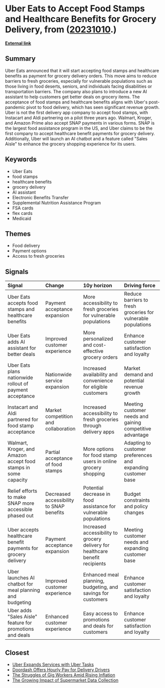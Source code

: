 # __Uber Eats to Accept Food Stamps and Healthcare Benefits for Grocery Delivery__, from ([20231010](https://kghosh.substack.com/p/20231010).)

__[External link](https://www.theverge.com/2023/9/20/23880403/uber-eats-food-stamps-snap-ebt-fsa-flex-ai-assistant?mc_cid=ba1887cdd7&mc_eid=eed557a83e)__



## Summary

Uber Eats announced that it will start accepting food stamps and healthcare benefits as payment for grocery delivery orders. This move aims to reduce barriers to fresh groceries, especially for vulnerable populations such as those living in food deserts, seniors, and individuals facing disabilities or transportation barriers. The company also plans to introduce a new AI assistant to help customers get better deals on grocery items. The acceptance of food stamps and healthcare benefits aligns with Uber's post-pandemic pivot to food delivery, which has seen significant revenue growth. Uber is not the first delivery app company to accept food stamps, with Instacart and Aldi partnering on a pilot three years ago. Walmart, Kroger, and Amazon Prime also accept SNAP payments in various forms. SNAP is the largest food assistance program in the US, and Uber claims to be the first company to accept healthcare benefit payments for grocery delivery. Additionally, Uber will launch an AI chatbot and a feature called "Sales Aisle" to enhance the grocery shopping experience for its users.

## Keywords

* Uber Eats
* food stamps
* healthcare benefits
* grocery delivery
* AI assistant
* Electronic Benefits Transfer
* Supplemental Nutrition Assistance Program
* FSA cards
* flex cards
* Medicaid

## Themes

* Food delivery
* Payment options
* Access to fresh groceries

## Signals

| Signal                                                          | Change                                   | 10y horizon                                                                   | Driving force                                                 |
|:----------------------------------------------------------------|:-----------------------------------------|:------------------------------------------------------------------------------|:--------------------------------------------------------------|
| Uber Eats accepts food stamps and healthcare benefits           | Payment acceptance expansion             | More accessibility to fresh groceries for vulnerable populations              | Reduce barriers to fresh groceries for vulnerable populations |
| Uber Eats adds AI assistant for better deals                    | Improved customer experience             | More personalized and cost-effective grocery orders                           | Enhance customer satisfaction and loyalty                     |
| Uber Eats plans nationwide rollout of payment acceptance        | Nationwide service expansion             | Increased availability and convenience for eligible customers                 | Market demand and potential revenue growth                    |
| Instacart and Aldi partnered for food stamp acceptance          | Market competition and collaboration     | Increased accessibility to fresh groceries through delivery apps              | Meeting customer needs and gaining competitive advantage      |
| Walmart, Kroger, and Amazon accept food stamps in some capacity | Partial acceptance of food stamps        | More options for food stamp users in online grocery shopping                  | Adapting to customer preferences and expanding customer base  |
| Relief efforts to make SNAP more accessible phased out          | Decreased accessibility to SNAP benefits | Potential decrease in food assistance for vulnerable populations              | Budget constraints and policy changes                         |
| Uber accepts healthcare benefit payments for grocery delivery   | Payment acceptance expansion             | Increased accessibility to grocery delivery for healthcare benefit recipients | Meeting customer needs and expanding customer base            |
| Uber launches AI chatbot for meal planning and budgeting        | Improved customer experience             | Enhanced meal planning, budgeting, and savings for customers                  | Enhance customer satisfaction and loyalty                     |
| Uber adds "Sales Aisle" feature for promotions and deals        | Enhanced customer experience             | Easy access to promotions and deals for customers                             | Enhance customer satisfaction and loyalty                     |

## Closest

* [Uber Expands Services with Uber Tasks](45b33e1316e998abe15730c2aeaaa70b)
* [Doordash Offers Hourly Pay for Delivery Drivers](c16634ee710f10560259b9f352c46519)
* [The Struggles of Gig Workers Amid Rising Inflation](d5620f5b1f4a80563ac4f5d523804658)
* [The Growing Impact of Supermarket Data Collection](90bdc5da81c6c094a1ac7a794d8a2d1d)